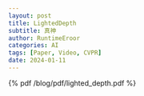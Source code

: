 ```yaml
---
layout: post
title: LightedDepth
subtitle: 真神
author: RuntimeEroor
categories: AI
tags: [Paper, Video, CVPR] 
date: 2024-01-11
---
```

{% pdf /blog/pdf/lighted_depth.pdf %}
